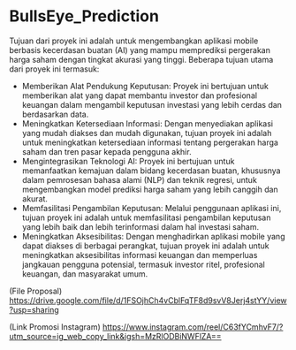 # BullsEye_Prediction

Tujuan dari proyek ini adalah untuk mengembangkan aplikasi mobile berbasis kecerdasan buatan (AI) yang mampu memprediksi pergerakan harga saham dengan tingkat akurasi yang tinggi. Beberapa tujuan utama dari proyek ini termasuk:
- Memberikan Alat Pendukung Keputusan: Proyek ini bertujuan untuk memberikan alat yang dapat membantu investor dan profesional keuangan dalam mengambil keputusan investasi yang lebih cerdas dan berdasarkan data.
- Meningkatkan Ketersediaan Informasi: Dengan menyediakan aplikasi yang mudah diakses dan mudah digunakan, tujuan proyek ini adalah untuk meningkatkan ketersediaan informasi tentang pergerakan harga saham dan tren pasar kepada pengguna akhir.
- Mengintegrasikan Teknologi AI: Proyek ini bertujuan untuk memanfaatkan kemajuan dalam bidang kecerdasan buatan, khususnya dalam pemrosesan bahasa alami (NLP) dan teknik regresi, untuk mengembangkan model prediksi harga saham yang lebih canggih dan akurat.
- Memfasilitasi Pengambilan Keputusan: Melalui penggunaan aplikasi ini, tujuan proyek ini adalah untuk memfasilitasi pengambilan keputusan yang lebih baik dan lebih terinformasi dalam hal investasi saham.
- Meningkatkan Aksesibilitas: Dengan menghadirkan aplikasi mobile yang dapat diakses di berbagai perangkat, tujuan proyek ini adalah untuk meningkatkan aksesibilitas informasi keuangan dan memperluas jangkauan pengguna potensial, termasuk investor ritel, profesional keuangan, dan masyarakat umum.

(File Proposal)
https://drive.google.com/file/d/1FSOjhCh4vCblFqTF8d9svV8Jerj4stYY/view?usp=sharing

(Link Promosi Instagram)
https://www.instagram.com/reel/C63fYCmhvF7/?utm_source=ig_web_copy_link&igsh=MzRlODBiNWFlZA==
